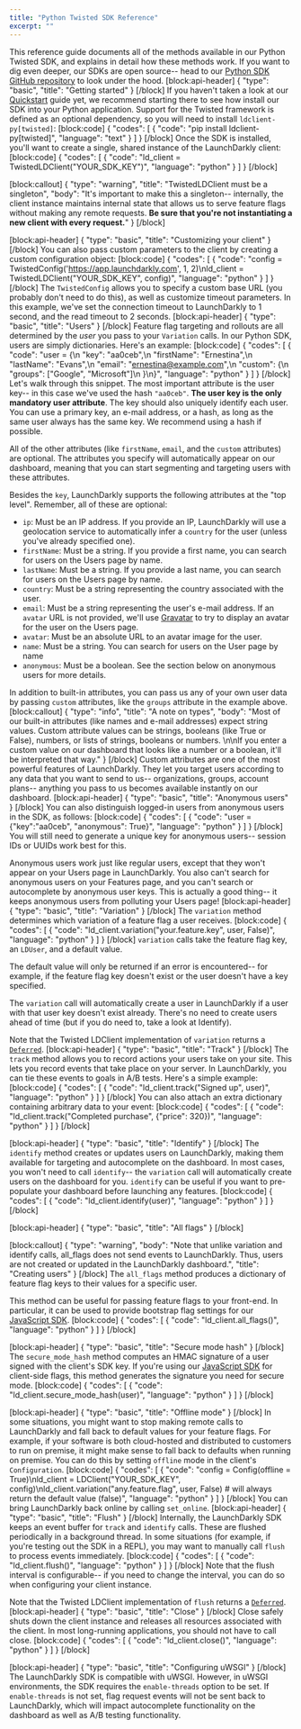 ```yaml
---
title: "Python Twisted SDK Reference"
excerpt: ""
---
```

This reference guide documents all of the methods available in our Python Twisted SDK, and explains in detail how these methods work. If you want to dig even deeper, our SDKs are open source-- head to our [Python SDK GitHub repository](https://github.com/launchdarkly/python-client) to look under the hood. 
[block:api-header]
{
  "type": "basic",
  "title": "Getting started"
}
[/block]
If you haven't taken a look at our [Quickstart](doc:getting-started) guide yet, we recommend starting there to see how install our SDK into your Python application. Support for the Twisted framework is defined as an optional dependency, so you will need to install `ldclient-py[twisted]`:
[block:code]
{
  "codes": [
    {
      "code": "pip install ldclient-py[twisted]",
      "language": "text"
    }
  ]
}
[/block]
Once the SDK is installed, you'll want to create a single, shared instance of the LaunchDarkly client:
[block:code]
{
  "codes": [
    {
      "code": "ld_client = TwistedLDClient(\"YOUR_SDK_KEY\")",
      "language": "python"
    }
  ]
}
[/block]

[block:callout]
{
  "type": "warning",
  "title": "TwistedLDClient must be a singleton",
  "body": "It's important to make this a singleton-- internally, the client instance maintains internal state that allows us to serve feature flags without making any remote requests. **Be sure that you're not instantiating a new client with every request.**"
}
[/block]

[block:api-header]
{
  "type": "basic",
  "title": "Customizing your client"
}
[/block]
You can also pass custom parameters to the client by creating a custom configuration object:
[block:code]
{
  "codes": [
    {
      "code": "config = TwistedConfig('https://app.launchdarkly.com', 1, 2)\nld_client = TwistedLDClient(\"YOUR_SDK_KEY\", config)",
      "language": "python"
    }
  ]
}
[/block]
The `TwistedConfig` allows you to specify a custom base URL (you probably don't need to do this), as well as customize timeout parameters. In this example, we've set the connection timeout to LaunchDarkly to 1 second, and the read timeout to 2 seconds.
[block:api-header]
{
  "type": "basic",
  "title": "Users"
}
[/block]
Feature flag targeting and rollouts are all determined by the *user* you pass to your `Variation` calls. In our Python SDK, users are simply dictionaries. Here's an example:
[block:code]
{
  "codes": [
    {
      "code": "user = {\n  \"key\": \"aa0ceb\",\n  \"firstName\": \"Ernestina\",\n  \"lastName\": \"Evans\",\n  \"email\": \"ernestina@example.com\",\n  \"custom\": {\n    \"groups\": [\"Google\", \"Microsoft\"]\n  }\n}",
      "language": "python"
    }
  ]
}
[/block]
Let's walk through this snippet. The most important attribute is the user key-- in this case we've used the hash `"aa0ceb"`. **The user key is the only mandatory user attribute**. The key should also uniquely identify each user. You can use a primary key, an e-mail address, or a hash, as long as the same user always has the same key. We recommend using a hash if possible.

All of the other attributes (like `firstName`, `email`, and the `custom` attributes) are optional. The attributes you specify will automatically appear on our dashboard, meaning that you can start segmenting and targeting users with these attributes. 

Besides the `key`, LaunchDarkly supports the following attributes at the "top level". Remember, all of these are optional:

* `ip`: Must be an IP address. If you provide an IP, LaunchDarkly will use a geolocation service to automatically infer a `country` for the user (unless you've already specified one).
* `firstName`: Must be a string. If you provide a first name, you can search for users on the Users page by name.
* `lastName`: Must be a string. If you provide a last name, you can search for users on the Users page by name.
* `country`: Must be a string representing the country associated with the user. 
* `email`: Must be a string representing the user's e-mail address. If an `avatar` URL is not provided, we'll use [Gravatar](http://en.gravatar.com/) to try to display an avatar for the user on the Users page.
* `avatar`: Must be an absolute URL to an avatar image for the user. 
* `name`: Must be a string. You can search for users on the User page by name
* `anonymous`: Must be a boolean. See the section below on anonymous users for more details.


In addition to built-in attributes, you can pass us any of your own user data by passing `custom` attributes, like the `groups` attribute in the example above. 
[block:callout]
{
  "type": "info",
  "title": "A note on types",
  "body": "Most of our built-in attributes (like names and e-mail addresses) expect string values. Custom attribute values can be strings, booleans (like True or False), numbers, or lists of strings, booleans or numbers. \n\nIf you enter a custom value on our dashboard that looks like a number or a boolean, it'll be interpreted that way."
}
[/block]
Custom attributes are one of the most powerful features of LaunchDarkly. They let you target users according to any data that you want to send to us-- organizations, groups, account plans-- anything you pass to us becomes available instantly on our dashboard.
[block:api-header]
{
  "type": "basic",
  "title": "Anonymous users"
}
[/block]
You can also distinguish logged-in users from anonymous users in the SDK, as follows:
[block:code]
{
  "codes": [
    {
      "code": "user = {\"key\":\"aa0ceb\", \"anonymous\": True}",
      "language": "python"
    }
  ]
}
[/block]
You will still need to generate a unique key for anonymous users-- session IDs or UUIDs work best for this. 

Anonymous users work just like regular users, except that they won't appear on your Users page in LaunchDarkly. You also can't search for anonymous users on your Features page, and you can't search or autocomplete by anonymous user keys. This is actually a good thing-- it keeps anonymous users from polluting your Users page!
[block:api-header]
{
  "type": "basic",
  "title": "Variation"
}
[/block]
The `variation` method determines which variation of a feature flag a user receives.
[block:code]
{
  "codes": [
    {
      "code": "ld_client.variation(\"your.feature.key\", user, False)",
      "language": "python"
    }
  ]
}
[/block]
`variation` calls take the feature flag key, an `LDUser`, and a default value. 

The default value will only be returned if an error is encountered-- for example, if the feature flag key doesn't exist or the user doesn't have a key specified. 

The `variation` call will automatically create a user in LaunchDarkly if a user with that user key doesn't exist already. There's no need to create users ahead of time (but if you do need to, take a look at Identify). 

Note that the Twisted LDClient implementation of `variation` returns a [`Deferred`](https://twistedmatrix.com/documents/14.0.1/core/howto/defer.html).
[block:api-header]
{
  "type": "basic",
  "title": "Track"
}
[/block]
The `track` method allows you to record actions your users take on your site. This lets you record events that take place on your server. In LaunchDarkly, you can tie these events to goals in A/B tests. Here's a simple example:
[block:code]
{
  "codes": [
    {
      "code": "ld_client.track(\"Signed up\", user)",
      "language": "python"
    }
  ]
}
[/block]
You can also attach an extra dictionary containing arbitrary data to your event:
[block:code]
{
  "codes": [
    {
      "code": "ld_client.track(\"Completed purchase\", {\"price\": 320})",
      "language": "python"
    }
  ]
}
[/block]

[block:api-header]
{
  "type": "basic",
  "title": "Identify"
}
[/block]
The `identify` method creates or updates users on LaunchDarkly, making them available for targeting and autocomplete on the dashboard. In most cases, you won't need to call `identify`-- the `variation` call will automatically create users on the dashboard for you. `identify` can be useful if you want to pre-populate your dashboard before launching any features. 
[block:code]
{
  "codes": [
    {
      "code": "ld_client.identify(user)",
      "language": "python"
    }
  ]
}
[/block]

[block:api-header]
{
  "type": "basic",
  "title": "All flags"
}
[/block]

[block:callout]
{
  "type": "warning",
  "body": "Note that unlike variation and identify calls, all_flags does not send events to LaunchDarkly. Thus, users are not created or updated in the LaunchDarkly dashboard.",
  "title": "Creating users"
}
[/block]
The `all_flags` method produces a dictionary of feature flag keys to their values for a specific user.

This method can be useful for passing feature flags to your front-end. In particular, it can be used to provide bootstrap flag settings for our [JavaScript SDK](doc:js-sdk-reference).
[block:code]
{
  "codes": [
    {
      "code": "ld_client.all_flags()",
      "language": "python"
    }
  ]
}
[/block]

[block:api-header]
{
  "type": "basic",
  "title": "Secure mode hash"
}
[/block]
The `secure_mode_hash` method computes an HMAC signature of a user signed with the client's SDK key. If you're using our [JavaScript SDK](doc:js-sdk-reference) for client-side flags, this method generates the signature you need for secure mode.
[block:code]
{
  "codes": [
    {
      "code": "ld_client.secure_mode_hash(user)",
      "language": "python"
    }
  ]
}
[/block]

[block:api-header]
{
  "type": "basic",
  "title": "Offline mode"
}
[/block]
In some situations, you might want to stop making remote calls to LaunchDarkly and fall back to default values for your feature flags. For example, if your software is both cloud-hosted and distributed to customers to run on premise, it might make sense to fall back to defaults when running on premise. You can do this by setting `offline` mode in the client's `Configuration`.
[block:code]
{
  "codes": [
    {
      "code": "config = Config(offline = True)\nld_client = LDClient(\"YOUR_SDK_KEY\", config)\nld_client.variation(\"any.feature.flag\", user, False) # will always return the default value (false)",
      "language": "python"
    }
  ]
}
[/block]
You can bring LaunchDarkly back online by calling `set_online`.
[block:api-header]
{
  "type": "basic",
  "title": "Flush"
}
[/block]
Internally, the LaunchDarkly SDK keeps an event buffer for `track` and `identify` calls. These are flushed periodically in a background thread. In some situations (for example, if you're testing out the SDK in a REPL), you may want to manually call `flush` to process events immediately. 
[block:code]
{
  "codes": [
    {
      "code": "ld_client.flush()",
      "language": "python"
    }
  ]
}
[/block]
Note that the flush interval is configurable-- if you need to change the interval, you can do so when configuring your client instance.

Note that the Twisted LDClient implementation of `flush` returns a [`Deferred`](https://twistedmatrix.com/documents/14.0.1/core/howto/defer.html).
[block:api-header]
{
  "type": "basic",
  "title": "Close"
}
[/block]
Close safely shuts down the client instance and releases all resources associated with the client. In most long-running applications, you should not have to call close.
[block:code]
{
  "codes": [
    {
      "code": "ld_client.close()",
      "language": "python"
    }
  ]
}
[/block]

[block:api-header]
{
  "type": "basic",
  "title": "Configuring uWSGI"
}
[/block]
The LaunchDarkly SDK is compatible with uWSGI. However, in uWSGI environments, the SDK requires the `enable-threads` option to be set. If `enable-threads` is not set, flag request events will not be sent back to LaunchDarkly, which will impact autocomplete functionality on the dashboard as well as A/B testing functionality.